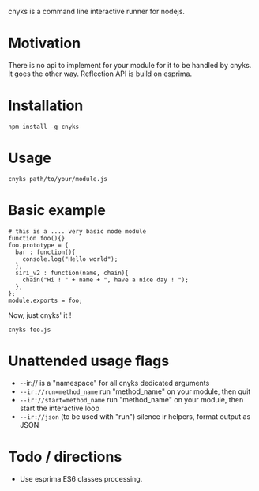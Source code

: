 cnyks is a command line interactive runner for nodejs. 

# Motivation
There is no api to implement for your module for it to be handled by cnyks. It goes the other way. Reflection API is build on esprima.

# Installation

```
npm install -g cnyks
```

# Usage
```
cnyks path/to/your/module.js
```

# Basic example
```
# this is a .... very basic node module
function foo(){}
foo.prototype = {
  bar : function(){
    console.log("Hello world");
  },
  siri_v2 : function(name, chain){
    chain("Hi ! " + name + ", have a nice day ! ");
  },
};
module.exports = foo;
```
Now, just cnyks' it !
```
cnyks foo.js
```




# Unattended usage flags

* --ir:// is a "namespace" for all cnyks dedicated arguments
* `--ir://run=method_name` run  "method_name" on your module, then quit
* `--ir://start=method_name` run "method_name" on your module, then start the interactive loop
* `--ir://json` (to be used with "run")  silence ir helpers, format output as JSON





# Todo / directions
* Use esprima ES6 classes processing.
